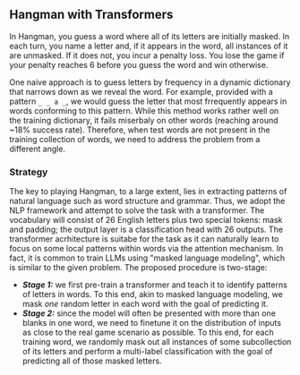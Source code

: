 ## Hangman with Transformers
In Hangman, you guess a word where all of its letters are initially masked. In each turn, you name a letter and,
if it appears in the word, all instances of it are unmasked. If it does not, you incur a penalty loss. You lose the game if
your penalty reaches 6 before you guess the word and win otherwise.

One naive approach is to guess letters by frequency in a dynamic dictionary that narrows down as we reveal the word. For example, provided with a pattern ```_ _ a _```, we would guess the letter that most frrequently appears in words conforming to this pattern. While this method works
rather well on the training dictionary, it fails miserbaly on other words (reaching around ~18% success rate). Therefore, when test words are not present in the training collection of words, we need to address the problem from a different angle.

### Strategy
The key to playing Hangman, to a large extent, lies in extracting patterns of natural language such as word structure and grammar. 
Thus, we adopt the NLP framework and attempt to solve the task with a transformer. The vocabulary will consist of 26 
English letters plus two special tokens: mask and padding; the output layer is a classification head with 26 outputs. The transformer
acrhitecture is suitabe for the task as it can naturally learn to focus on some local patterns within words via the attention mechanism.
In fact, it is common to train LLMs using "masked language modeling", which is similar to the given problem. The proposed procedure
is two-stage:
- ***Stage 1:*** we first pre-train a transformer and teach it to identify patterns of letters in words. To this end, akin to masked language 
modeling, we mask *one* random letter in each word with the goal of predicting it.
- ***Stage 2:*** since the model will often be presented with more than one blanks in one word, we need to finetune it on the distribution 
of inputs as close to the real game scenario as possible. To this end, for each training word, we randomly mask out all instances of some
 subcollection of its letters and perform a multi-label classification with the goal of predicting all of those masked letters.


